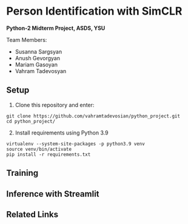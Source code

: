 # Person Identification with SimCLR

**Python-2 Midterm Project, ASDS, YSU**

Team Members:
- Susanna Sargsyan
- Anush Gevorgyan
- Mariam Gasoyan
- Vahram Tadevosyan

## Setup

1. Clone this repository and enter:
```shell
git clone https://github.com/vahramtadevosian/python_project.git
cd python_project/
```
2. Install requirements using Python 3.9
```shell
virtualenv --system-site-packages -p python3.9 venv
source venv/bin/activate
pip install -r requirements.txt
```

## Training



## Inference with Streamlit



## Related Links
